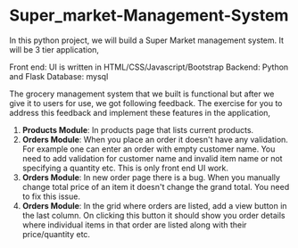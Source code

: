 # Super_market-Management-System
In this python project, we will build a Super Market management system. It will be 3 tier application,

Front end: UI is written in HTML/CSS/Javascript/Bootstrap
Backend: Python and Flask
Database: mysql

The grocery management system that we built is functional but after we give it to users for use, we got following feedback. The exercise for you to address this feedback and implement these features in the application,
1. **Products Module**: In products page that lists current products.
2. **Orders Module**: When you place an order it doesn't have any validation. For example one can enter an order with empty customer name. You need to add validation for customer name and invalid item name or not specifying a quantity etc. This is only front end UI work.
3. **Orders Module**: In new order page there is a bug. When you manually change total price of an item it doesn't change the grand total. You need to fix this issue.
4. **Orders Module**: In the grid where orders are listed, add a view button in the last column. On clicking this button it should show you order details where individual items in that order are listed along with their price/quantity etc.
